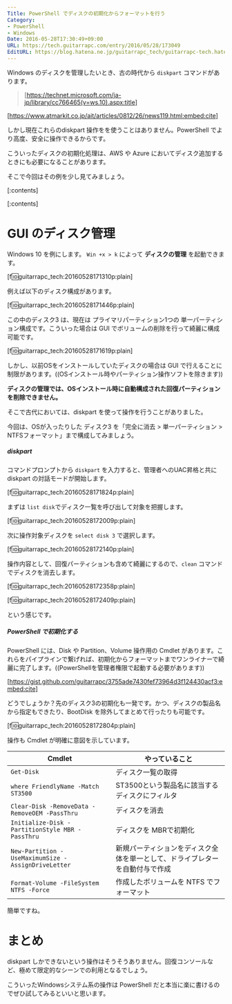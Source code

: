 ```yaml
---
Title: PowerShell でディスクの初期化からフォーマットを行う
Category:
- PowerShell
- Windows
Date: 2016-05-28T17:30:49+09:00
URL: https://tech.guitarrapc.com/entry/2016/05/28/173049
EditURL: https://blog.hatena.ne.jp/guitarrapc_tech/guitarrapc-tech.hatenablog.com/atom/entry/6653812171398583236
---
```


Windows のディスクを管理したいとき、古の時代から ```diskpart``` コマンドがあります。

> [https://technet.microsoft.com/ja-jp/library/cc766465(v=ws.10).aspx:title]

[https://www.atmarkit.co.jp/ait/articles/0812/26/news119.html:embed:cite]

しかし現在これらのdiskpart 操作をを使うことはありません。PowerShell でより高度、安全に操作できるからです。

こういったディスクの初期化処理は、AWS や Azure においてディスク追加するときにも必要になることがあります。

そこで今回はその例を少し見てみましょう。


[:contents]

[:contents]

# GUI のディスク管理

Windows 10 を例にします。 ```Win +x > k``` によって **ディスクの管理** を起動できます。

[f:id:guitarrapc_tech:20160528171310p:plain]

例えば以下のディスク構成があります。

[f:id:guitarrapc_tech:20160528171446p:plain]

この中のディスク3 は、現在は プライマリパーティション1つの 単一パーティション構成です。こういった場合は GUI でボリュームの削除を行って綺麗に構成可能です。

[f:id:guitarrapc_tech:20160528171619p:plain]

しかし、以前OSをインストールしていたディスクの場合は GUI で行えることに制限があります。((OSインストール時やパーティション操作ソフトを除きます))

**ディスクの管理では、OSインストール時に自動構成された回復パーティションを削除できません。**

そこで古代においては、diskpart を使って操作を行うことがありました。

今回は、OSが入ったりした ディスク3 を「完全に消去 > 単一パーティション > NTFSフォーマット」まで構成してみましょう。

##### diskpart

コマンドプロンプトから ```diskpart``` を入力すると、管理者へのUAC昇格と共に diskpart の対話モードが開始します。

[f:id:guitarrapc_tech:20160528171824p:plain]

まずは ```list disk```でディスク一覧を呼び出して対象を把握します。

[f:id:guitarrapc_tech:20160528172009p:plain]

次に操作対象ディスクを ```select disk 3``` で選択します。

[f:id:guitarrapc_tech:20160528172140p:plain]

操作内容として、回復パーティションも含めて綺麗にするので、```clean``` コマンドでディスクを消去します。

[f:id:guitarrapc_tech:20160528172358p:plain]

[f:id:guitarrapc_tech:20160528172409p:plain]

という感じです。

##### PowerShell で初期化する

PowerShell には、Disk や Partition、Volume 操作用の Cmdlet があります。これらをパイプラインで繋げれば、初期化からフォーマットまでワンライナーで綺麗に完了します。((PowerShellを管理者権限で起動する必要があります))

[https://gist.github.com/guitarrapc/3755ade7430fef73964d3f124430acf3:embed:cite]

どうでしょうか？先のディスク3の初期化も一発です。かつ、ディスクの製品名から指定もできたり、BootDisk を除外してまとめて行ったりも可能です。

[f:id:guitarrapc_tech:20160528172804p:plain]

操作も Cmdlet が明確に意図を示しています。

Cmdlet | やっていること
---- | ----
```Get-Disk ``` | ディスク一覧の取得
```where FriendlyName -Match ST3500 ``` | ST3500という製品名に該当するディスクにフィルタ
```Clear-Disk -RemoveData -RemoveOEM -PassThru ``` | ディスクを消去
```Initialize-Disk -PartitionStyle MBR -PassThru ``` | ディスクを MBRで初期化
```New-Partition -UseMaximumSize -AssignDriveLetter ``` | 新規パーティションをディスク全体を単一として、ドライブレターを自動付与で作成
```Format-Volume -FileSystem NTFS -Force``` | 作成したボリュームを NTFS でフォーマット

簡単ですね。

# まとめ

diskpart しかできないという操作はそうそうありません。回復コンソールなど、極めて限定的なシーンでの利用となるでしょう。

こういったWindowsシステム系の操作は PowerShell だと本当に楽に書けるのでぜひ試してみるといいと思います。
